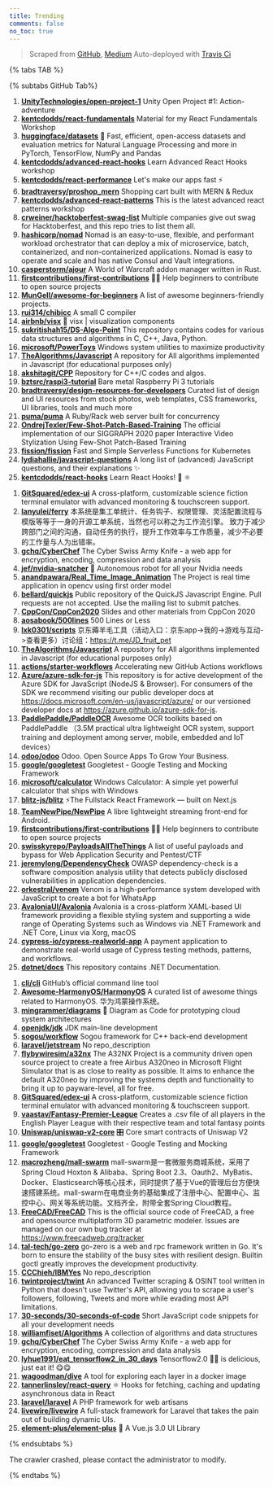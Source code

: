 ```yaml
---
title: Trending
comments: false
no_toc: true
---
```


> Scraped from [GitHub](https://github.com/trending), [Medium](https://medium.com/topic/popular)
Auto-deployed with [Travis Ci](https://travis-ci.org/)

{% tabs TAB %}
<!-- tab GitHub -->
{% subtabs GitHub Tab%}
<!-- tab Daily -->
1. [**UnityTechnologies/open-project-1**](https://github.com/UnityTechnologies/open-project-1)
Unity Open Project #1: Action-adventure
2. [**kentcdodds/react-fundamentals**](https://github.com/kentcdodds/react-fundamentals)
Material for my React Fundamentals Workshop
3. [**huggingface/datasets**](https://github.com/huggingface/datasets)
🤗 Fast, efficient, open-access datasets and evaluation metrics for Natural Language Processing and more in PyTorch, TensorFlow, NumPy and Pandas
4. [**kentcdodds/advanced-react-hooks**](https://github.com/kentcdodds/advanced-react-hooks)
Learn Advanced React Hooks workshop
5. [**kentcdodds/react-performance**](https://github.com/kentcdodds/react-performance)
Let's make our apps fast ⚡
6. [**bradtraversy/proshop_mern**](https://github.com/bradtraversy/proshop_mern)
Shopping cart built with MERN & Redux
7. [**kentcdodds/advanced-react-patterns**](https://github.com/kentcdodds/advanced-react-patterns)
This is the latest advanced react patterns workshop
8. [**crweiner/hacktoberfest-swag-list**](https://github.com/crweiner/hacktoberfest-swag-list)
Multiple companies give out swag for Hacktoberfest, and this repo tries to list them all.
9. [**hashicorp/nomad**](https://github.com/hashicorp/nomad)
Nomad is an easy-to-use, flexible, and performant workload orchestrator that can deploy a mix of microservice, batch, containerized, and non-containerized applications. Nomad is easy to operate and scale and has native Consul and Vault integrations.
10. [**casperstorm/ajour**](https://github.com/casperstorm/ajour)
A World of Warcraft addon manager written in Rust.
11. [**firstcontributions/first-contributions**](https://github.com/firstcontributions/first-contributions)
🚀✨ Help beginners to contribute to open source projects
12. [**MunGell/awesome-for-beginners**](https://github.com/MunGell/awesome-for-beginners)
A list of awesome beginners-friendly projects.
13. [**rui314/chibicc**](https://github.com/rui314/chibicc)
A small C compiler
14. [**airbnb/visx**](https://github.com/airbnb/visx)
🐯 visx | visualization components
15. [**sukritishah15/DS-Algo-Point**](https://github.com/sukritishah15/DS-Algo-Point)
This repository contains codes for various data structures and algorithms in C, C++, Java, Python.
16. [**microsoft/PowerToys**](https://github.com/microsoft/PowerToys)
Windows system utilities to maximize productivity
17. [**TheAlgorithms/Javascript**](https://github.com/TheAlgorithms/Javascript)
A repository for All algorithms implemented in Javascript (for educational purposes only)
18. [**akshitagit/CPP**](https://github.com/akshitagit/CPP)
Repository for C++/C codes and algos.
19. [**bztsrc/raspi3-tutorial**](https://github.com/bztsrc/raspi3-tutorial)
Bare metal Raspberry Pi 3 tutorials
20. [**bradtraversy/design-resources-for-developers**](https://github.com/bradtraversy/design-resources-for-developers)
Curated list of design and UI resources from stock photos, web templates, CSS frameworks, UI libraries, tools and much more
21. [**puma/puma**](https://github.com/puma/puma)
A Ruby/Rack web server built for concurrency
22. [**OndrejTexler/Few-Shot-Patch-Based-Training**](https://github.com/OndrejTexler/Few-Shot-Patch-Based-Training)
The official implementation of our SIGGRAPH 2020 paper Interactive Video Stylization Using Few-Shot Patch-Based Training
23. [**fission/fission**](https://github.com/fission/fission)
Fast and Simple Serverless Functions for Kubernetes
24. [**lydiahallie/javascript-questions**](https://github.com/lydiahallie/javascript-questions)
A long list of (advanced) JavaScript questions, and their explanations ✨
25. [**kentcdodds/react-hooks**](https://github.com/kentcdodds/react-hooks)
Learn React Hooks! 🎣 ⚛
<!-- endtab -->
<!-- tab Weekly -->
1. [**GitSquared/edex-ui**](https://github.com/GitSquared/edex-ui)
A cross-platform, customizable science fiction terminal emulator with advanced monitoring & touchscreen support.
2. [**lanyulei/ferry**](https://github.com/lanyulei/ferry)
本系统是集工单统计、任务钩子、权限管理、灵活配置流程与模版等等于一身的开源工单系统，当然也可以称之为工作流引擎。 致力于减少跨部门之间的沟通，自动任务的执行，提升工作效率与工作质量，减少不必要的工作量与人为出错率。
3. [**gchq/CyberChef**](https://github.com/gchq/CyberChef)
The Cyber Swiss Army Knife - a web app for encryption, encoding, compression and data analysis
4. [**jef/nvidia-snatcher**](https://github.com/jef/nvidia-snatcher)
🤖 Autonomous robot for all your Nvidia needs
5. [**anandpawara/Real_Time_Image_Animation**](https://github.com/anandpawara/Real_Time_Image_Animation)
The Project is real time application in opencv using first order model
6. [**bellard/quickjs**](https://github.com/bellard/quickjs)
Public repository of the QuickJS Javascript Engine. Pull requests are not accepted. Use the mailing list to submit patches.
7. [**CppCon/CppCon2020**](https://github.com/CppCon/CppCon2020)
Slides and other materials from CppCon 2020
8. [**aosabook/500lines**](https://github.com/aosabook/500lines)
500 Lines or Less
9. [**lxk0301/scripts**](https://github.com/lxk0301/scripts)
京东薅羊毛工具（活动入口：京东app->我的->游戏与互动->查看更多）讨论组：https://t.me/JD_fruit_pet
10. [**TheAlgorithms/Javascript**](https://github.com/TheAlgorithms/Javascript)
A repository for All algorithms implemented in Javascript (for educational purposes only)
11. [**actions/starter-workflows**](https://github.com/actions/starter-workflows)
Accelerating new GitHub Actions workflows
12. [**Azure/azure-sdk-for-js**](https://github.com/Azure/azure-sdk-for-js)
This repository is for active development of the Azure SDK for JavaScript (NodeJS & Browser). For consumers of the SDK we recommend visiting our public developer docs at https://docs.microsoft.com/en-us/javascript/azure/ or our versioned developer docs at https://azure.github.io/azure-sdk-for-js.
13. [**PaddlePaddle/PaddleOCR**](https://github.com/PaddlePaddle/PaddleOCR)
Awesome OCR toolkits based on PaddlePaddle （3.5M practical ultra lightweight OCR system, support training and deployment among server, mobile, embedded and IoT devices）
14. [**odoo/odoo**](https://github.com/odoo/odoo)
Odoo. Open Source Apps To Grow Your Business.
15. [**google/googletest**](https://github.com/google/googletest)
Googletest - Google Testing and Mocking Framework
16. [**microsoft/calculator**](https://github.com/microsoft/calculator)
Windows Calculator: A simple yet powerful calculator that ships with Windows
17. [**blitz-js/blitz**](https://github.com/blitz-js/blitz)
⚡️The Fullstack React Framework — built on Next.js
18. [**TeamNewPipe/NewPipe**](https://github.com/TeamNewPipe/NewPipe)
A libre lightweight streaming front-end for Android.
19. [**firstcontributions/first-contributions**](https://github.com/firstcontributions/first-contributions)
🚀✨ Help beginners to contribute to open source projects
20. [**swisskyrepo/PayloadsAllTheThings**](https://github.com/swisskyrepo/PayloadsAllTheThings)
A list of useful payloads and bypass for Web Application Security and Pentest/CTF
21. [**jeremylong/DependencyCheck**](https://github.com/jeremylong/DependencyCheck)
OWASP dependency-check is a software composition analysis utility that detects publicly disclosed vulnerabilities in application dependencies.
22. [**orkestral/venom**](https://github.com/orkestral/venom)
Venom is a high-performance system developed with JavaScript to create a bot for WhatsApp
23. [**AvaloniaUI/Avalonia**](https://github.com/AvaloniaUI/Avalonia)
Avalonia is a cross-platform XAML-based UI framework providing a flexible styling system and supporting a wide range of Operating Systems such as Windows via .NET Framework and .NET Core, Linux via Xorg, macOS
24. [**cypress-io/cypress-realworld-app**](https://github.com/cypress-io/cypress-realworld-app)
A payment application to demonstrate real-world usage of Cypress testing methods, patterns, and workflows.
25. [**dotnet/docs**](https://github.com/dotnet/docs)
This repository contains .NET Documentation.
<!-- endtab -->
<!-- tab Monthly -->
1. [**cli/cli**](https://github.com/cli/cli)
GitHub’s official command line tool
2. [**Awesome-HarmonyOS/HarmonyOS**](https://github.com/Awesome-HarmonyOS/HarmonyOS)
A curated list of awesome things related to HarmonyOS. 华为鸿蒙操作系统。
3. [**mingrammer/diagrams**](https://github.com/mingrammer/diagrams)
🎨 Diagram as Code for prototyping cloud system architectures
4. [**openjdk/jdk**](https://github.com/openjdk/jdk)
JDK main-line development
5. [**sogou/workflow**](https://github.com/sogou/workflow)
Sogou framework for C++ back-end development
6. [**laravel/jetstream**](https://github.com/laravel/jetstream)
No repo_description
7. [**flybywiresim/a32nx**](https://github.com/flybywiresim/a32nx)
The A32NX Project is a community driven open source project to create a free Airbus A320neo in Microsoft Flight Simulator that is as close to reality as possible. It aims to enhance the default A320neo by improving the systems depth and functionality to bring it up to payware-level, all for free.
8. [**GitSquared/edex-ui**](https://github.com/GitSquared/edex-ui)
A cross-platform, customizable science fiction terminal emulator with advanced monitoring & touchscreen support.
9. [**vaastav/Fantasy-Premier-League**](https://github.com/vaastav/Fantasy-Premier-League)
Creates a .csv file of all players in the English Player League with their respective team and total fantasy points
10. [**Uniswap/uniswap-v2-core**](https://github.com/Uniswap/uniswap-v2-core)
🎛 Core smart contracts of Uniswap V2
11. [**google/googletest**](https://github.com/google/googletest)
Googletest - Google Testing and Mocking Framework
12. [**macrozheng/mall-swarm**](https://github.com/macrozheng/mall-swarm)
mall-swarm是一套微服务商城系统，采用了 Spring Cloud Hoxton & Alibaba、Spring Boot 2.3、Oauth2、MyBatis、Docker、Elasticsearch等核心技术，同时提供了基于Vue的管理后台方便快速搭建系统。mall-swarm在电商业务的基础集成了注册中心、配置中心、监控中心、网关等系统功能。文档齐全，附带全套Spring Cloud教程。
13. [**FreeCAD/FreeCAD**](https://github.com/FreeCAD/FreeCAD)
This is the official source code of FreeCAD, a free and opensource multiplatform 3D parametric modeler. Issues are managed on our own bug tracker at https://www.freecadweb.org/tracker
14. [**tal-tech/go-zero**](https://github.com/tal-tech/go-zero)
go-zero is a web and rpc framework written in Go. It's born to ensure the stability of the busy sites with resilient design. Builtin goctl greatly improves the development productivity.
15. [**CCChieh/IBMYes**](https://github.com/CCChieh/IBMYes)
No repo_description
16. [**twintproject/twint**](https://github.com/twintproject/twint)
An advanced Twitter scraping & OSINT tool written in Python that doesn't use Twitter's API, allowing you to scrape a user's followers, following, Tweets and more while evading most API limitations.
17. [**30-seconds/30-seconds-of-code**](https://github.com/30-seconds/30-seconds-of-code)
Short JavaScript code snippets for all your development needs
18. [**williamfiset/Algorithms**](https://github.com/williamfiset/Algorithms)
A collection of algorithms and data structures
19. [**gchq/CyberChef**](https://github.com/gchq/CyberChef)
The Cyber Swiss Army Knife - a web app for encryption, encoding, compression and data analysis
20. [**lyhue1991/eat_tensorflow2_in_30_days**](https://github.com/lyhue1991/eat_tensorflow2_in_30_days)
Tensorflow2.0 🍎🍊 is delicious, just eat it! 😋😋
21. [**wagoodman/dive**](https://github.com/wagoodman/dive)
A tool for exploring each layer in a docker image
22. [**tannerlinsley/react-query**](https://github.com/tannerlinsley/react-query)
⚛️ Hooks for fetching, caching and updating asynchronous data in React
23. [**laravel/laravel**](https://github.com/laravel/laravel)
A PHP framework for web artisans
24. [**livewire/livewire**](https://github.com/livewire/livewire)
A full-stack framework for Laravel that takes the pain out of building dynamic UIs.
25. [**element-plus/element-plus**](https://github.com/element-plus/element-plus)
🎉 A Vue.js 3.0 UI Library
<!-- endtab -->
{% endsubtabs %}
<!-- endtab -->
<!-- tab Medium -->
The crawler crashed, please contact the administrator to modify.
<!-- endtab -->
{% endtabs %}
